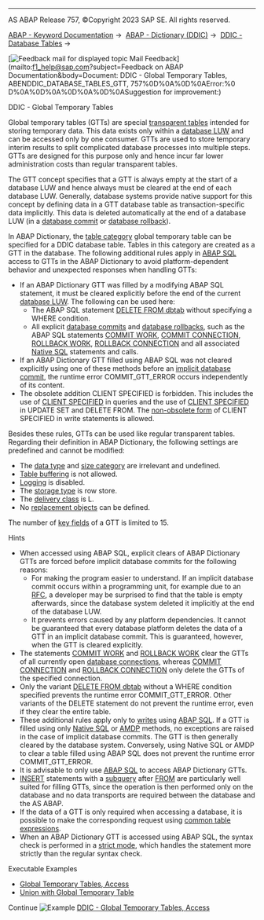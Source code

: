   

* * *

AS ABAP Release 757, ©Copyright 2023 SAP SE. All rights reserved.

[ABAP - Keyword Documentation](https://help.sap.com/doc/abapdocu_757_index_htm/7.57/en-US/abenabap.htm) →  [ABAP - Dictionary (DDIC)](https://help.sap.com/doc/abapdocu_757_index_htm/7.57/en-US/abenabap_dictionary.htm) →  [DDIC - Database Tables](https://help.sap.com/doc/abapdocu_757_index_htm/7.57/en-US/abenddic_database_tables.htm) → 

 [![](Mail.gif?object=Mail.gif&sap-language=EN "Feedback mail for displayed topic") Mail Feedback](mailto:f1_help@sap.com?subject=Feedback on ABAP Documentation&body=Document: DDIC - Global Temporary Tables, ABENDDIC_DATABASE_TABLES_GTT, 757%0D%0A%0D%0AError:%0
D%0A%0D%0A%0D%0A%0D%0ASuggestion for improvement:)

DDIC - Global Temporary Tables

Global temporary tables (GTTs) are special [transparent tables](https://help.sap.com/doc/abapdocu_757_index_htm/7.57/en-US/abentransparent_table_glosry.htm "Glossary Entry") intended for storing temporary data. This data exists only within a [database LUW](https://help.sap.com/doc/abapdocu_757_index_htm/7.57/en-US/abendatabase_luw_glosry.htm "Glossary Entry") and can be accessed only by one consumer. GTTs are used to store temporary interim results to split complicated database processes into multiple steps. GTTs are designed for this purpose only and hence incur far lower administration costs than regular transparent tables.

The GTT concept specifies that a GTT is always empty at the start of a database LUW and hence always must be cleared at the end of each database LUW. Generally, database systems provide native support for this concept by defining data in a GTT database table as transaction-specific data implicitly. This data is deleted automatically at the end of a database LUW (in a [database commit](https://help.sap.com/doc/abapdocu_757_index_htm/7.57/en-US/abendatabase_commit_glosry.htm "Glossary Entry") or [database rollback](https://help.sap.com/doc/abapdocu_757_index_htm/7.57/en-US/abendatabase_rollback_glosry.htm "Glossary Entry")).

In ABAP Dictionary, the [table category](https://help.sap.com/doc/abapdocu_757_index_htm/7.57/en-US/abenddic_database_tables_tab_cat.htm) global temporary table can be specified for a DDIC database table. Tables in this category are created as a GTT in the database. The following additional rules apply in [ABAP SQL](https://help.sap.com/doc/abapdocu_757_index_htm/7.57/en-US/abenabap_sql_glosry.htm "Glossary Entry") access to GTTs in the ABAP Dictionary to avoid platform-dependent behavior and unexpected responses when handling GTTs:

-   If an ABAP Dictionary GTT was filled by a modifying ABAP SQL statement, it must be cleared explicitly before the end of the current [database LUW](https://help.sap.com/doc/abapdocu_757_index_htm/7.57/en-US/abendatabase_luw_glosry.htm "Glossary Entry"). The following can be used here:
    -   The ABAP SQL statement [DELETE FROM dbtab](https://help.sap.com/doc/abapdocu_757_index_htm/7.57/en-US/abapdelete_dbtab.htm) without specifying a WHERE condition.
    -   All explicit [database commits](https://help.sap.com/doc/abapdocu_757_index_htm/7.57/en-US/abendb_commit.htm) and [database rollbacks](https://help.sap.com/doc/abapdocu_757_index_htm/7.57/en-US/abendb_rollback.htm), such as the ABAP SQL statements [COMMIT WORK](https://help.sap.com/doc/abapdocu_757_index_htm/7.57/en-US/abapcommit.htm), [COMMIT CONNECTION](https://help.sap.com/doc/abapdocu_757_index_htm/7.57/en-US/abapcommit_rollback_connection.htm), [ROLLBACK WORK](https://help.sap.com/doc/abapdocu_757_index_htm/7.57/en-US/abaprollback.htm), [ROLLBACK CONNECTION](https://help.sap.com/doc/abapdocu_757_index_htm/7.57/en-US/abapcommit_rollback_connection.htm) and all associated [Native SQL](https://help.sap.com/doc/abapdocu_757_index_htm/7.57/en-US/abennative_sql_glosry.htm "Glossary Entry") statements and calls.
-   If an ABAP Dictionary GTT filled using ABAP SQL was not cleared explicitly using one of these methods before an [implicit database commit](https://help.sap.com/doc/abapdocu_757_index_htm/7.57/en-US/abendb_commit.htm), the runtime error COMMIT\_GTT\_ERROR occurs independently of its content.
-   The obsolete addition CLIENT SPECIFIED is forbidden. This includes the use of [CLIENT SPECIFIED](https://help.sap.com/doc/abapdocu_757_index_htm/7.57/en-US/abapselect_client_obsolete.htm) in queries and the use of [CLIENT SPECIFIED](https://help.sap.com/doc/abapdocu_757_index_htm/7.57/en-US/abapud_client_obsolete.htm) in UPDATE SET and DELETE FROM. The [non-obsolete form](https://help.sap.com/doc/abapdocu_757_index_htm/7.57/en-US/abapiumd_client.htm) of CLIENT SPECIFIED in write statements is allowed.

Besides these rules, GTTs can be used like regular transparent tables. Regarding their definition in ABAP Dictionary, the following settings are predefined and cannot be modified:

-   The [data type](https://help.sap.com/doc/abapdocu_757_index_htm/7.57/en-US/abenddic_database_tables_dat_type.htm) and [size category](https://help.sap.com/doc/abapdocu_757_index_htm/7.57/en-US/abenddic_database_tables_siz_cat.htm) are irrelevant and undefined.
-   [Table buffering](https://help.sap.com/doc/abapdocu_757_index_htm/7.57/en-US/abenddic_database_tables_buffer.htm) is not allowed.
-   [Logging](https://help.sap.com/doc/abapdocu_757_index_htm/7.57/en-US/abenddic_database_tables_protocol.htm) is disabled.
-   The [storage type](https://help.sap.com/doc/abapdocu_757_index_htm/7.57/en-US/abenddic_database_tables_storage.htm) is row store.
-   The [delivery class](https://help.sap.com/doc/abapdocu_757_index_htm/7.57/en-US/abenddic_database_tables_delivery.htm) is L.
-   No [replacement objects](https://help.sap.com/doc/abapdocu_757_index_htm/7.57/en-US/abenddic_replacement_objects.htm) can be defined.

The number of [key fields](https://help.sap.com/doc/abapdocu_757_index_htm/7.57/en-US/abenddic_database_tables_key.htm) of a GTT is limited to 15.

Hints

-   When accessed using ABAP SQL, explicit clears of ABAP Dictionary GTTs are forced before implicit database commits for the following reasons:
    -   For making the program easier to understand. If an implicit database commit occurs within a programming unit, for example due to an [RFC](https://help.sap.com/doc/abapdocu_757_index_htm/7.57/en-US/abenrfc_glosry.htm "Glossary Entry"), a developer may be surprised to find that the table is empty afterwards, since the database system deleted it implicitly at the end of the database LUW.
    -   It prevents errors caused by any platform dependencies. It cannot be guaranteed that every database platform deletes the data of a GTT in an implicit database commit. This is guaranteed, however, when the GTT is cleared explicitly.
-   The statements [COMMIT WORK](https://help.sap.com/doc/abapdocu_757_index_htm/7.57/en-US/abapcommit.htm) and [ROLLBACK WORK](https://help.sap.com/doc/abapdocu_757_index_htm/7.57/en-US/abaprollback.htm) clear the GTTs of all currently open [database connections](https://help.sap.com/doc/abapdocu_757_index_htm/7.57/en-US/abendatabase_connection_glosry.htm "Glossary Entry"), whereas [COMMIT CONNECTION](https://help.sap.com/doc/abapdocu_757_index_htm/7.57/en-US/abapcommit_rollback_connection.htm) and [ROLLBACK CONNECTION](https://help.sap.com/doc/abapdocu_757_index_htm/7.57/en-US/abapcommit_rollback_connection.htm) only delete the GTTs of the specified connection.
-   Only the variant [DELETE FROM dbtab](https://help.sap.com/doc/abapdocu_757_index_htm/7.57/en-US/abapdelete_dbtab.htm) without a WHERE condition specified prevents the runtime error COMMIT\_GTT\_ERROR. Other variants of the DELETE statement do not prevent the runtime error, even if they clear the entire table.
-   These additional rules apply only to [writes](https://help.sap.com/doc/abapdocu_757_index_htm/7.57/en-US/abenabap_sql_writing.htm) using [ABAP SQL](https://help.sap.com/doc/abapdocu_757_index_htm/7.57/en-US/abenabap_sql_glosry.htm "Glossary Entry"). If a GTT is filled using only [Native SQL](https://help.sap.com/doc/abapdocu_757_index_htm/7.57/en-US/abennative_sql_glosry.htm "Glossary Entry") or [AMDP](https://help.sap.com/doc/abapdocu_757_index_htm/7.57/en-US/abenamdp_glosry.htm "Glossary Entry") methods, no exceptions are raised in the case of implicit database commits. The GTT is then generally cleared by the database system. Conversely, using Native SQL or AMDP to clear a table filled using ABAP SQL does not prevent the runtime error COMMIT\_GTT\_ERROR.
-   It is advisable to only use [ABAP SQL](https://help.sap.com/doc/abapdocu_757_index_htm/7.57/en-US/abenabap_sql_glosry.htm "Glossary Entry") to access ABAP Dictionary GTTs.
-   [INSERT](https://help.sap.com/doc/abapdocu_757_index_htm/7.57/en-US/abapinsert_dbtab.htm) statements with a [subquery](https://help.sap.com/doc/abapdocu_757_index_htm/7.57/en-US/abensubquery_glosry.htm "Glossary Entry") after [FROM](https://help.sap.com/doc/abapdocu_757_index_htm/7.57/en-US/abapinsert_source.htm) are particularly well suited for filling GTTs, since the operation is then performed only on the database and no data transports are required between the database and the AS ABAP.
-   If the data of a GTT is only required when accessing a database, it is possible to make the corresponding request using [common table expressions](https://help.sap.com/doc/abapdocu_757_index_htm/7.57/en-US/abencommon_table_expression_glosry.htm "Glossary Entry").
-   When an ABAP Dictionary GTT is accessed using ABAP SQL, the syntax check is performed in a [strict mode](https://help.sap.com/doc/abapdocu_757_index_htm/7.57/en-US/abenabap_sql_strictmode_750.htm), which handles the statement more strictly than the regular syntax check.

Executable Examples

-   [Global Temporary Tables, Access](https://help.sap.com/doc/abapdocu_757_index_htm/7.57/en-US/abenddic_gtt_abexa.htm)
-   [Union with Global Temporary Table](https://help.sap.com/doc/abapdocu_757_index_htm/7.57/en-US/abenselect_union_sum_gtt_abexa.htm)

Continue
![Example](exa.gif "Example") [DDIC - Global Temporary Tables, Access](https://help.sap.com/doc/abapdocu_757_index_htm/7.57/en-US/abenddic_gtt_abexa.htm)